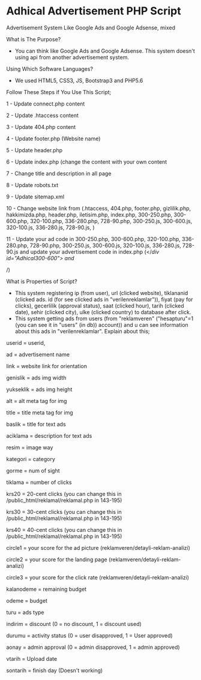 # Adhical Advertisement PHP Script
Advertisement System Like Google Ads and Google Adsense, mixed

What is The Purpose?
- You can think like Google Ads and Google Adsense. This system doesn't using api from another advertisement system.

Using Which Software Languages?
- We used HTML5, CSS3, JS, Bootstrap3 and PHP5.6

Follow These Steps if You Use This Script;

1 - Update connect.php content

2 - Update .htaccess content

3 - Update 404.php content

4 - Update footer.php (Website name)

5 - Update header.php

6 - Update index.php (change the content with your own content

7 - Change title and description in all page

8 - Update robots.txt

9 - Update sitemap.xml

10 - Change website link from (.htaccess, 404.php, footer.php, gizlilik.php, hakkimizda.php, header.php, iletisim.php, index.php, 300-250.php, 300-600.php, 320-100.php, 336-280.php, 728-90.php, 300-250.js, 300-600.js, 320-100.js, 336-280.js, 728-90.js, )

11 - Update your ad code in 300-250.php, 300-600.php, 320-100.php, 336-280.php, 728-90.php, 300-250.js, 300-600.js, 320-100.js, 336-280.js, 728-90.js and update your advertisement code in index.php (</*div id="Adhical300-600"></div> and <div id="Adhical728-90"></div>*/)

What is Properties of Script?
- This system registering ip (from user), url (clicked website), tiklananid (clicked ads. id (for see clicked ads in "verilenreklamlar")), fiyat (pay for clicks), gecerlilik (approval status), saat (clicked hour), tarih (clicked date), sehir (clicked city), ulke (clicked country) to database after click.
- This system getting ads from users (from "reklamveren" ("hesapturu"=1 (you can see it in "users" (in db)) account)) and u can see information about this ads in "verilenreklamlar". 
Explain about this;

userid = userid,

ad = advertisement name

link = website link for orientation

genislik = ads img width

yukseklik = ads img height

alt = alt meta tag for img

title = title meta tag for img

baslik = title for text ads

aciklama = description for text ads

resim = image way

kategori = category

gorme = num of sight

tiklama = number of clicks

krs20 = 20-cent clicks (you can change this in /public_html/reklamal/reklamal.php in 143-195)

krs30 = 30-cent clicks (you can change this in /public_html/reklamal/reklamal.php in 143-195)

krs40 = 40-cent clicks (you can change this in /public_html/reklamal/reklamal.php in 143-195)

circle1 = your score for the ad picture (reklamveren/detayli-reklam-analizi) 

circle2 = your score for the landing page (reklamveren/detayli-reklam-analizi) 

circle3 = your score for the click rate (reklamveren/detayli-reklam-analizi) 

kalanodeme = remaining budget

odeme = budget

turu = ads type

indirim = discount (0 = no discount, 1 = discount used)

durumu = activity status (0 = user disapproved, 1 = User approved)

aonay = admin approval (0 = admin disapproved, 1 = admin approved)

vtarih = Upload date

sontarih = finish day (Doesn't working)

